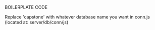 BOILERPLATE CODE

Replace 'capstone' with whatever database name you want in conn.js (located at: server/db/conn/js) 
